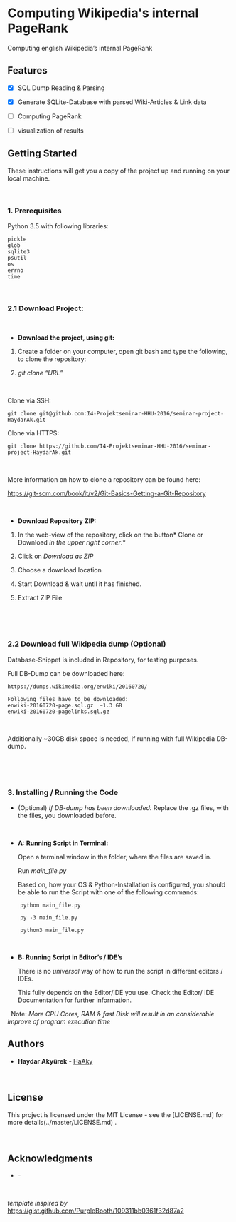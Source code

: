 Computing Wikipedia's internal PageRank 
=============

Computing english Wikipedia’s internal PageRank

Features
--------

-   [x] SQL Dump Reading & Parsing

-   [x] Generate SQLite-Database with parsed Wiki-Articles & Link data

-   [ ] Computing PageRank

-   [ ] visualization of results

Getting Started
---------------

These instructions will get you a copy of the project up and running on your local machine.

 

### 1. Prerequisites

Python 3.5 with following libraries:

~~~~~~~~~~~~~~~~~~~~~~~~~~~~~~~~~~~~~~~~~~~~~~~~~~~~~~~~~~~~~~~~~~~~~~~~~~~~~~~~
pickle
glob 
sqlite3 
psutil
os
errno
time
~~~~~~~~~~~~~~~~~~~~~~~~~~~~~~~~~~~~~~~~~~~~~~~~~~~~~~~~~~~~~~~~~~~~~~~~~~~~~~~~

 

### 2.1 Download Project:

 

-   **Download the project, using git:**

1.  Create a folder on your computer, open git bash and type the following, to clone the repository:

2.  *git clone “URL”*

 

Clone via SSH:

~~~~~~~~~~~~~~~~~~~~~~~~~~~~~~~~~~~~~~~~~~~~~~~~~~~~~~~~~~~~~~~~~~~~~~~~~~~~~~~~
git clone git@github.com:I4-Projektseminar-HHU-2016/seminar-project-HaydarAk.git
~~~~~~~~~~~~~~~~~~~~~~~~~~~~~~~~~~~~~~~~~~~~~~~~~~~~~~~~~~~~~~~~~~~~~~~~~~~~~~~~

Clone via HTTPS:

~~~~~~~~~~~~~~~~~~~~~~~~~~~~~~~~~~~~~~~~~~~~~~~~~~~~~~~~~~~~~~~~~~~~~~~~~~~~~~~~
git clone https://github.com/I4-Projektseminar-HHU-2016/seminar-project-HaydarAk.git
~~~~~~~~~~~~~~~~~~~~~~~~~~~~~~~~~~~~~~~~~~~~~~~~~~~~~~~~~~~~~~~~~~~~~~~~~~~~~~~~

 

More information on how to clone a repository can be found here:

https://git-scm.com/book/it/v2/Git-Basics-Getting-a-Git-Repository

 

-   **Download Repository ZIP:**

1.  In the web-view of the repository, click on the button\* Clone or Download *in the upper right corner*.\*

2.  Click on *Download as ZIP*

3.  Choose a download location

4.  Start Download & wait until it has finished.

5.  Extract ZIP File

 

 

### 2.2 Download full Wikipedia dump (Optional)

Database-Snippet is included in Repository, for testing purposes.

Full DB-Dump can be downloaded here:

~~~~~~~~~~~~~~~~~~~~~~~~~~~~~~~~~~~~~~~~~~~~~~~~~~~~~~~~~~~~~~~~~~~~~~~~~~~~~~~~
https://dumps.wikimedia.org/enwiki/20160720/
~~~~~~~~~~~~~~~~~~~~~~~~~~~~~~~~~~~~~~~~~~~~~~~~~~~~~~~~~~~~~~~~~~~~~~~~~~~~~~~~

~~~~~~~~~~~~~~~~~~~~~~~~~~~~~~~~~~~~~~~~~~~~~~~~~~~~~~~~~~~~~~~~~~~~~~~~~~~~~~~~
Following files have to be downloaded:
enwiki-20160720-page.sql.gz  ~1.3 GB
enwiki-20160720-pagelinks.sql.gz 
~~~~~~~~~~~~~~~~~~~~~~~~~~~~~~~~~~~~~~~~~~~~~~~~~~~~~~~~~~~~~~~~~~~~~~~~~~~~~~~~

 

Additionally \~30GB disk space is needed, if running with full Wikipedia DB-dump.

 


 

### 3. Installing / Running the Code

-   (Optional) *If DB-dump has been downloaded:* Replace the .gz files, with the files, you downloaded before.

 

-   **A: Running Script in Terminal:**

    Open a terminal window in the folder, where the files are saved in.

    Run *main\_file.py*

    Based on, how your OS & Python-Installation is configured, you should be able to run the Script with one of the following commands:

~~~~~~~~~~~~~~~~~~~~~~~~~~~~~~~~~~~~~~~~~~~~~~~~~~~~~~~~~~~~~~~~~~~~~~~~~~~~~~~~
    python main_file.py

    py -3 main_file.py

    python3 main_file.py
~~~~~~~~~~~~~~~~~~~~~~~~~~~~~~~~~~~~~~~~~~~~~~~~~~~~~~~~~~~~~~~~~~~~~~~~~~~~~~~~

 

-   **B: Running Script in Editor’s / IDE’s**

    There is no *universal* way of how to run the script in different editors / IDEs.

    This fully depends on the Editor/IDE you use. Check the Editor/ IDE Documentation for further information.

 
 Note:
*More ​CPU Cores, RAM & fast Disk will result in an considerable improve of program execution time*

Authors
-------

-   **Haydar Akyürek** - [HaAky](https://github.com/HaAky)

 

License
-------

This project is licensed under the MIT License - see the [LICENSE.md] for more details(../master/LICENSE.md) .

 

Acknowledgments
---------------

-   \-

 

*template inspired by* <https://gist.github.com/PurpleBooth/109311bb0361f32d87a2>
